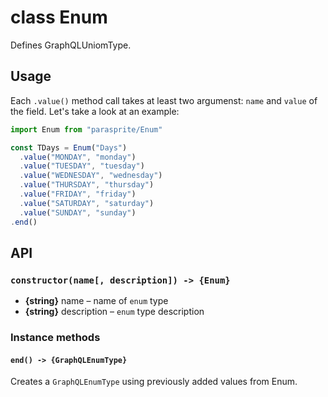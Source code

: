# class Enum

Defines GraphQLUniomType.

## Usage

Each `.value()` method call takes at least two argumenst: `name` and `value` of the field.
Let's take a look at an example:

```js
import Enum from "parasprite/Enum"

const TDays = Enum("Days")
  .value("MONDAY", "monday")
  .value("TUESDAY", "tuesday")
  .value("WEDNESDAY", "wednesday")
  .value("THURSDAY", "thursday")
  .value("FRIDAY", "friday")
  .value("SATURDAY", "saturday")
  .value("SUNDAY", "sunday")
.end()
```

## API

### `constructor(name[, description]) -> {Enum}`

- **{string}** name – name of `enum` type
- **{string}** description – `enum` type description

### Instance methods

#### `end() -> {GraphQLEnumType}`

Creates a `GraphQLEnumType` using previously added values from Enum.

